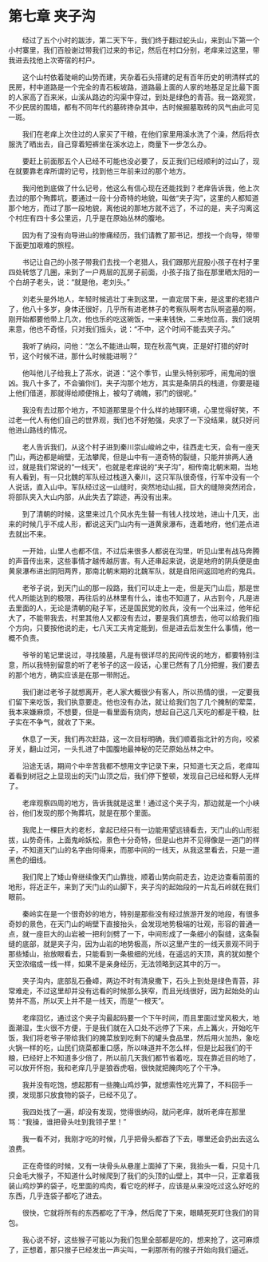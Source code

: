 # 第七章 夹子沟


　　经过了五个小时的跋涉，第二天下午，我们终于翻过蛇头山，来到山下第一个小村寨里，我们百般谢过带我们过来的书记，然后在村口分别，老痒来过这里，带我进去找他上次寄宿的村户。

　　这个山村依着陡峭的山势而建，夹杂着石头搭建的足有百年历史的明清样式的民房，村中道路是一个完全的青石板坡路，道路最上面的人家的地基足足比最下面的人家高了百来米，山溪从路边的沟渠中穿过，到处是绿色的青苔。我一路观赏，不少民居的围墙，都有不同年代的墓砖搀杂其中，古时候掘墓取砖的风气由此可见一斑。

　　我们在老痒上次住过的人家买了干粮，在他们家里用溪水洗了个澡，然后将衣服洗了晒出去，自己穿着短裤坐在溪水边上，商量下一步怎么办。

　　要赶上前面那五个人已经不可能也没必要了，反正我们已经顺利的过山了，现在就要靠老痒所谓的记号，找到他三年前来过的那个地方。

　　我问他到底做了什么记号，他这么有信心现在还能找到？老痒告诉我，他上次去过的那个殉葬坑，要通过一段十分奇特的地貌，叫做“夹子沟”，这里的人都知道那个地方，而过了那一段地貌，离他说的那地方就不远了，不过的是，夹子沟离这个村庄有四十多公里远，几乎是在原始丛林的腹地。

　　因为有了没有向导进山的惨痛经历，我们请教了那书记，想找一个向导，带带下面更加艰难的旅程。

　　书记让自己的小孩子带我们去找一个老猎人，我们跟那光屁股小孩子在村子里四处转悠了几圈，来到了一户两层的瓦房子前面，小孩子指了指在那里晒太阳的一个白胡子老头，说：“就是他，老刘头。”

　　刘老头是外地人，年轻时候逃壮丁来到这里，一直定居下来，是这里的老猎户了，他八十多岁，身体还很好，几乎所有进老林子的考察队啊考古队啊盗墓的啊，刚开始都要他带上几次，他也乐的吃这碗饭，一来来钱快，二来地位高，我们说明来意，他也不奇怪，只对我们摇头，说：“不中，这个时间不能去夹子沟。”

　　我听了纳闷，问他：“怎么不能进山啊，现在秋高气爽，正是好打猎的好时节，这个时候不进，那什么时候能进啊？”

　　他叫他儿子给我上了茶水，说道：“这个季节，山里头特别邪呼，闹鬼闹的很凶。我八十多了，不会骗你们，夹子沟那个地方，其实是条阴兵的栈道，你要是碰上他们借道，那就得给顺便捎上，被勾了魂魄，邪门的很呢。”

　　我没有去过那个地方，不知道那里是个什么样的地理环境，心里觉得好笑，不过老一代人有他们自己的世界观，我们也不好勉强，央求了一下没结果，就只好问他进山路线的情况。

　　老人告诉我们，从这个村子进到秦川崇山峻岭之中，往西走七天，会有一座天门山，两边都是峭壁，无法攀爬，但是山中有一道奇特的裂缝，只能并排两人通过，就是我们常说的“一线天”，也就是老痒说的“夹子沟”，相传南北朝末期，当地有人看到，有一只北魏的军队经过栈道入秦川，这只军队很奇怪，行军中没有一个人说话，直入山中。军队经过这一山缝时，突然地动山摇，巨大的缝隙突然闭合，将部队夹入大山内部，从此失去了踪迹，再没有出来。

　　到了清朝的时候，这里来过几个风水先生替一有钱人找坟地，进山十几天，出来的时候几乎不成人形，都说这天门山内有一道黄泉瀑布，连着地府，他们差点进去就出不来。

　　一开始，山里人也都不信，不过后来很多人都说在沟里，听见山里有战马奔腾的声音传出来，这些事情才越传越厉害。有人还串起来说，说是地府的阴兵便是由黄泉瀑布进出阴阳两界，那南北朝末期的北魏军队，就是自阳间返回地府的鬼兵。

　　老爷子说，到天门山的那一段路，我们可以走上一走，但是天门山后，那是世代人所能达到的极限，再往后的丛林里有什么，谁也不知道了，从古到今，凡是进去里面的人，无论是清朝的鞑子军，还是国民党的败兵，没有一个出来过，他年纪大了，不能带我去，村里其他人又都没有去过，要是我们真想去，他可以给我们指个方向，只要按他说的走，七八天工夫肯定能到，但是进去后发生什么事情，他一概不负责。

　　爷爷的笔记里说过，寻找陵墓，凡是有很详尽的民间传说的地方，都要特别注意，所以我特别留意的听了老爷子的这一段话，心里已然有了几分把握，我们要去的那个地方，确实应该是在那一带附近。

　　我们谢过老爷子就想离开，老人家大概很少有客人，所以热情的很，一定要我们留下来吃饭，我们执意要走。他也没有办法，就让给我们包了几个腌制的荤菜，我本来嫌麻烦，不想要，但是一看里面有烧肉，想起自己这几天吃的都是干粮，肚子实在不争气，就收了下来。

　　休息了一天，我们再次赶路，这一次目标明确，我们顺着指北针的方向，咬紧牙关，翻山过河，一头扎进了中国腹地最神秘的茫茫原始丛林之中。

　　沿途无话，期间个中辛苦我都不想用文字记录下来，只知道七天之后，老痒叫着看到树冠之上显现出的天门山顶之后，我们停下整顿，发现自己已经和野人无样了。

　　老痒观察四周的地方，告诉我就是这里！通过这个夹子沟，那边就是一个小峡谷，他们发现的那个殉葬坑，就是在那个里面。

　　我爬上一棵巨大的老杉，拿起已经只有一边能用望远镜看去，天门山的山形挺拔，山势奇伟，上面鬼岭妖松，景色十分奇特，但是山也并不见得像是一道门的样子，不知道天门山的名字由何得来，而那中间的一线天，从我这里看去，只是一道黑色的细线。

　　我们爬上了矮山脊继续像天门山靠拢，顺着山势向前走去，边走边查看前面的地形，将近正午，来到了天门山的山脚下，夹子沟的起始段的一片乱石岭就在我们眼前。

　　秦岭实在是一个很奇妙的地方，特别是那些没有经过旅游开发的地段，有很多奇妙的景色，在天门山的峭壁下直接抬头，会发现地势极端的壮观，形容的普通一点，就一座巨大的山岩被一把利剑劈了一下，中间形成了一条细小的裂缝，这条裂缝的底部，就是夹子沟，因为山岩的地势极高，所以这里产生的一线天景观不同于那些矮山，抬放眼看去，只能看到一条极细的光线，在遥远的天顶，真的犹如整个天空浓缩成一线一样，如果不是亲身经历，无法领略到这其中的万一。

　　夹子沟内，底部乱石叠嶂，两边不时有清泉撒下，石头上到处是绿色青苔，非常难走，不过这里却并没有远看的时候那么狭窄，而且光线很好，因为起始处的山势并不高，所以天上并不是一线天，而是“一根天”。

　　老痒回忆，通过这个夹子沟最起码要一个下午时间，而且里面过堂风极大，地面潮湿，生火很不方便，于是我们就在入口处不远停了下来，点上篝火，开始吃午饭，我们将老爷子带给我们的腌菜放到吃剩下的罐头食品里，然后用火加热，象吃火锅一样的吃，山民们烧菜都重口感，所以味道并不怎么样，但是比起我们的干粮，已经好上不知道多少倍了，所以前几天我们都节省着吃，现在靠近目的地了，可以放开怀抱，我和老痒几乎是狼吞虎咽，很快就把腌肉吃了个干净。

　　我并没有吃饱，想起那有一些腌山鸡炒笋，就想索性吃光算了，不料回手一摸，发现那只放食物的袋子，已经不见了。

　　我四处找了一遍，却没有发现，觉得很纳闷，就问老痒，就听老痒在那里骂：“我操，谁把骨头吐到我领子里！”

　　我一看不对，我刚才吃的时候，几乎把骨头都吞了下去，哪里还会扔出去这么浪费。

　　正在奇怪的时候，又有一块骨头从悬崖上面掉了下来，我抬头一看，只见十几只金毛大猴子，不知道什么时候爬到了我们的头顶的山壁上，其中一只，正拿着我装山鸡炒笋的袋子，吃里面的鸡肉，看它吃的样子，应该是从来没吃过这么好吃的东西，几乎连袋子都吃了进去。

　　很快，它就将所有的东西都吃了干净，然后爬了下来，眼睛死死盯住我们的背包。

　　我心说不好，这些猴子可能以为我们包里全部都是吃的，想来抢了，这可麻烦了，正想着，那只猴子已经发出一声尖叫，一刹那所有的猴子开始向我们逼近。

